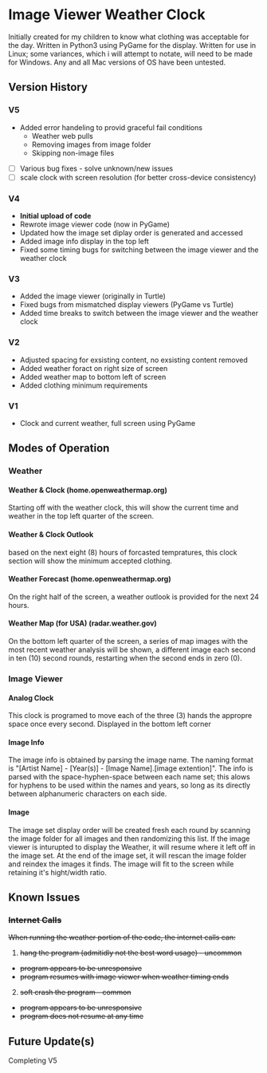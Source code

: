 # Image Viewer Weather Clock
Initially created for my children to know what clothing was acceptable for the day. Written in Python3 using PyGame for the display. Written for use in Linux; some variances, which i will attempt to notate, will need to be made for Windows. Any and all Mac versions of OS have been untested.

## Version History
### V5
- Added error handeling to provid graceful fail conditions
  - Weather web pulls
  - Removing images from image folder
  - Skipping non-image files
- [ ] Various bug fixes - solve unknown/new issues
- [ ] scale clock with screen resolution (for better cross-device consistency)
### V4
- **Initial upload of code**
- Rewrote image viewer code (now in PyGame)
- Updated how the image set diplay order is generated and accessed
- Added image info display in the top left
- Fixed some timing bugs for switching between the image viewer and the weather clock
### V3
- Added the image viewer (originally in Turtle)
- Fixed bugs from mismatched display viewers (PyGame vs Turtle)
- Added time breaks to switch between the image viewer and the weather clock
### V2
- Adjusted spacing for exsisting content, no exsisting content removed
- Added weather foract on right size of screen
- Added weather map to bottom left of screen
- Added clothing minimum requirements
### V1
- Clock and current weather, full screen using PyGame

## Modes of Operation
### Weather
#### Weather & Clock (home.openweathermap.org)
Starting off with the weather clock, this will show the current time and weather in the top left quarter of the screen.
#### Weather & Clock Outlook
based on the next eight (8) hours of forcasted tempratures, this clock section will show the minimum accepted clothing.
#### Weather Forecast (home.openweathermap.org)
On the right half of the screen, a weather outlook is provided for the next 24 hours.
#### Weather Map (for USA) (radar.weather.gov)
On the bottom left quarter of the screen, a series of map images with the most recent weather analysis will be shown, a different image each second in ten (10) second rounds, restarting when the second ends in zero (0).
### Image Viewer
#### Analog Clock
This clock is programed to move each of the three (3) hands the appropre space once every second. Displayed in the bottom left corner
#### Image Info
The image info is obtained by parsing the image name. The naming format is "[Artist Name] - [Year(s)] - [Image Name].[image extention]". The info is parsed with the space-hyphen-space between each name set; this alows for hyphens to be used within the names and years, so long as its directly between alphanumeric characters on each side.
#### Image
The image set display order will be created fresh each round by scanning the image folder for all images and then randomizing this list. If the image viewer is inturupted to display the Weather, it will resume where it left off in the image set. At the end of the image set, it will rescan the image folder and reindex the images it finds. The image will fit to the screen while retaining it's hight/width ratio.

## Known Issues
### ~~Internet Calls~~
~~When running the weather portion of the code, the internet calls can:~~
1. ~~hang the program (admitidly not the best word usage) - uncommon~~
  - ~~program appears to be unresponsive~~
  - ~~program resumes with image viewer when weather timing ends~~
2. ~~soft crash the program - common~~
  - ~~program appears to be unresponsive~~
  - ~~program does not resume at any time~~

## Future Update(s)
Completing V5
